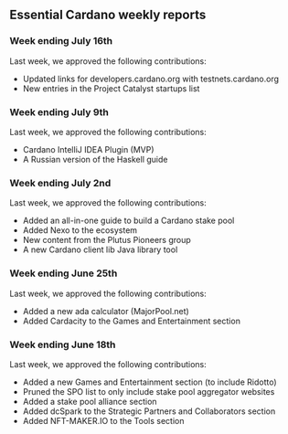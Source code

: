 ## Essential Cardano weekly reports ##

### Week ending July 16th ###
Last week, we approved the following contributions:
- Updated links for developers.cardano.org with testnets.cardano.org
- New entries in the Project Catalyst startups list

### Week ending July 9th ###
Last week, we approved the following contributions:
- Cardano IntelliJ IDEA Plugin (MVP)
- A Russian version of the Haskell guide

### Week ending July 2nd ###
Last week, we approved the following contributions:
- Added an all-in-one guide to build a Cardano stake pool
- Added Nexo to the ecosystem
- New content from the Plutus Pioneers group
- A new Cardano client lib Java library tool

### Week ending June 25th ###
Last week, we approved the following contributions:
- Added a new ada calculator (MajorPool.net)
- Added Cardacity to the Games and Entertainment section

### Week ending June 18th ###
Last week, we approved the following contributions:
- Added a new Games and Entertainment section (to include Ridotto)
- Pruned the SPO list to only include stake pool aggregator websites 
- Added a stake pool alliance section
- Added dcSpark to the Strategic Partners and Collaborators section
- Added NFT-MAKER.IO to the Tools section

